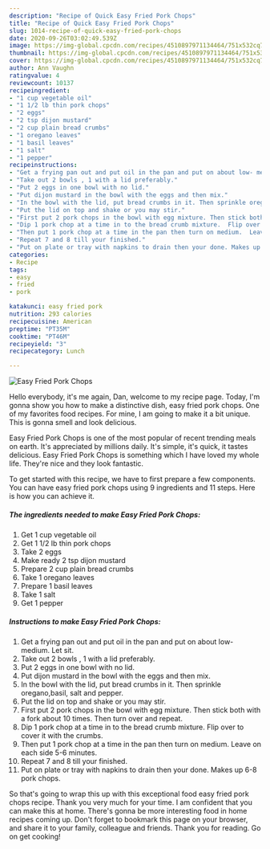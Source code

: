 ```yaml
---
description: "Recipe of Quick Easy Fried Pork Chops"
title: "Recipe of Quick Easy Fried Pork Chops"
slug: 1014-recipe-of-quick-easy-fried-pork-chops
date: 2020-09-26T03:02:49.539Z
image: https://img-global.cpcdn.com/recipes/4510897971134464/751x532cq70/easy-fried-pork-chops-recipe-main-photo.jpg
thumbnail: https://img-global.cpcdn.com/recipes/4510897971134464/751x532cq70/easy-fried-pork-chops-recipe-main-photo.jpg
cover: https://img-global.cpcdn.com/recipes/4510897971134464/751x532cq70/easy-fried-pork-chops-recipe-main-photo.jpg
author: Ann Vaughn
ratingvalue: 4
reviewcount: 10137
recipeingredient:
- "1 cup vegetable oil"
- "1 1/2 lb thin pork chops"
- "2 eggs"
- "2 tsp dijon mustard"
- "2 cup plain bread crumbs"
- "1 oregano leaves"
- "1 basil leaves"
- "1 salt"
- "1 pepper"
recipeinstructions:
- "Get a frying pan out and put oil in the pan and put on about low- medium.  Let sit."
- "Take out 2 bowls , 1 with a lid preferably."
- "Put 2 eggs in one bowl with no lid."
- "Put dijon mustard in the bowl with the eggs and then mix."
- "In the bowl with the lid, put bread crumbs in it. Then sprinkle oregano,basil, salt and pepper."
- "Put the lid on top and shake or you may stir."
- "First put 2 pork chops in the bowl with egg mixture. Then stick both with a fork about 10 times. Then turn over and repeat."
- "Dip 1 pork chop at a time in to the bread crumb mixture.  Flip over to cover it with the crumbs."
- "Then put 1 pork chop at a time in the pan then turn on medium.  Leave on each side 5-6 minutes."
- "Repeat 7 and 8 till your finished."
- "Put on plate or tray with napkins to drain then your done. Makes up 6-8 pork chops."
categories:
- Recipe
tags:
- easy
- fried
- pork

katakunci: easy fried pork 
nutrition: 293 calories
recipecuisine: American
preptime: "PT35M"
cooktime: "PT46M"
recipeyield: "3"
recipecategory: Lunch

---
```



![Easy Fried Pork Chops](https://img-global.cpcdn.com/recipes/4510897971134464/751x532cq70/easy-fried-pork-chops-recipe-main-photo.jpg)

Hello everybody, it's me again, Dan, welcome to my recipe page. Today, I'm gonna show you how to make a distinctive dish, easy fried pork chops. One of my favorites food recipes. For mine, I am going to make it a bit unique. This is gonna smell and look delicious.

Easy Fried Pork Chops is one of the most popular of recent trending meals on earth. It's appreciated by millions daily. It's simple, it's quick, it tastes delicious. Easy Fried Pork Chops is something which I have loved my whole life. They're nice and they look fantastic.




To get started with this recipe, we have to first prepare a few components. You can have easy fried pork chops using 9 ingredients and 11 steps. Here is how you can achieve it.

<!--inarticleads1-->

##### The ingredients needed to make Easy Fried Pork Chops:

1. Get 1 cup vegetable oil
1. Get 1 1/2 lb thin pork chops
1. Take 2 eggs
1. Make ready 2 tsp dijon mustard
1. Prepare 2 cup plain bread crumbs
1. Take 1 oregano leaves
1. Prepare 1 basil leaves
1. Take 1 salt
1. Get 1 pepper




<!--inarticleads2-->

##### Instructions to make Easy Fried Pork Chops:

1. Get a frying pan out and put oil in the pan and put on about low- medium.  Let sit.
1. Take out 2 bowls , 1 with a lid preferably.
1. Put 2 eggs in one bowl with no lid.
1. Put dijon mustard in the bowl with the eggs and then mix.
1. In the bowl with the lid, put bread crumbs in it. Then sprinkle oregano,basil, salt and pepper.
1. Put the lid on top and shake or you may stir.
1. First put 2 pork chops in the bowl with egg mixture. Then stick both with a fork about 10 times. Then turn over and repeat.
1. Dip 1 pork chop at a time in to the bread crumb mixture.  Flip over to cover it with the crumbs.
1. Then put 1 pork chop at a time in the pan then turn on medium.  Leave on each side 5-6 minutes.
1. Repeat 7 and 8 till your finished.
1. Put on plate or tray with napkins to drain then your done. Makes up 6-8 pork chops.




So that's going to wrap this up with this exceptional food easy fried pork chops recipe. Thank you very much for your time. I am confident that you can make this at home. There's gonna be more interesting food in home recipes coming up. Don't forget to bookmark this page on your browser, and share it to your family, colleague and friends. Thank you for reading. Go on get cooking!
